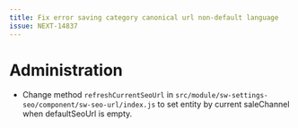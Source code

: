 ```yaml
---
title: Fix error saving category canonical url non-default language
issue: NEXT-14837
---
```

# Administration
* Change method `refreshCurrentSeoUrl` in `src/module/sw-settings-seo/component/sw-seo-url/index.js` to set entity by current saleChannel when defaultSeoUrl is empty.
